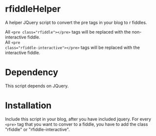 rfiddleHelper
=============

A helper JQuery script to convert the pre tags in your blog to r fiddles.

All <code>&lt;pre class=&quot;rfiddle&quot;&gt;&lt;/pre&gt;</code> tags will be replaced with the non-interactive fiddle. <br />
All <code>&lt;pre class=&quot;rfiddle-interactive&quot;&gt;&lt;/pre&gt;</code> tags will be replaced with the interactive fiddle.


Dependency
=============
This script depends on JQuery.


Installation
=============
Include this script in your blog, after you have included jquery. For every <code>&lt;pre&gt;</code> tag that you want to conver to a fiddle, you have to add the class "rfiddle" or "rfiddle-interactive".
